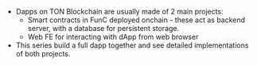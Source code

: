 - Dapps on TON Blockchain are usually made of 2 main projects:
	- Smart contracts in FunC deployed onchain - these act as backend server, with a database for persistent storage.
	- Web FE for interacting with dApp from web browser
- This series build a full dapp together and see detailed implementations of both projects.

